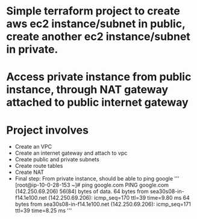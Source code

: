# Simple terraform project to create aws ec2 instance/subnet in public, create another ec2 instance/subnet in private. 
# Access private instance from public instance, through NAT gateway attached to public internet gateway
# Project involves
- Create an VPC
- Create an internet gateway and attach to vpc
- Create public and private subnets
- Create route tables
- Create NAT
- Final step:
   From private instance, should be able to ping google
   '''
   [root@ip-10-0-28-153 ~]# ping google.com
   PING google.com (142.250.69.206) 56(84) bytes of data.
   64 bytes from sea30s08-in-f14.1e100.net (142.250.69.206): icmp_seq=170 ttl=39 time=9.80 ms
   64 bytes from sea30s08-in-f14.1e100.net (142.250.69.206): icmp_seq=171 ttl=39 time=8.25 ms
  '''

